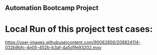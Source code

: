 ## Automation Bootcamp Project

# Local Run of this project test cases:


https://user-images.githubusercontent.com/90062856/208824114-032b9bfc-4e05-452b-b3af-4a5d1fe93202.mov
